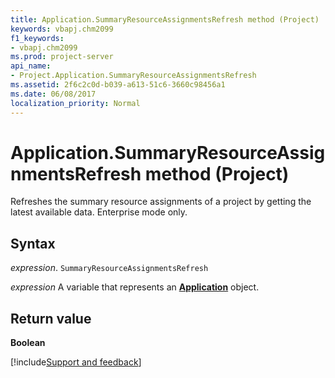 ```yaml
---
title: Application.SummaryResourceAssignmentsRefresh method (Project)
keywords: vbapj.chm2099
f1_keywords:
- vbapj.chm2099
ms.prod: project-server
api_name:
- Project.Application.SummaryResourceAssignmentsRefresh
ms.assetid: 2f6c2c0d-b039-a613-51c6-3660c98456a1
ms.date: 06/08/2017
localization_priority: Normal
---
```



# Application.SummaryResourceAssignmentsRefresh method (Project)

Refreshes the summary resource assignments of a project by getting the latest available data. Enterprise mode only.


## Syntax

_expression_. `SummaryResourceAssignmentsRefresh`

_expression_ A variable that represents an **[Application](Project.Application.md)** object.


## Return value

 **Boolean**

[!include[Support and feedback](~/includes/feedback-boilerplate.md)]